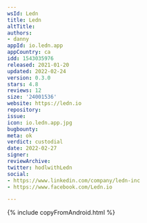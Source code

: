 ```yaml
---
wsId: Ledn
title: Ledn
altTitle: 
authors:
- danny
appId: io.ledn.app
appCountry: ca
idd: 1543035976
released: 2021-01-20
updated: 2022-02-24
version: 0.3.0
stars: 4.8
reviews: 12
size: '24001536'
website: https://ledn.io
repository: 
issue: 
icon: io.ledn.app.jpg
bugbounty: 
meta: ok
verdict: custodial
date: 2022-02-27
signer: 
reviewArchive: 
twitter: hodlwithLedn
social:
- https://www.linkedin.com/company/ledn-inc
- https://www.facebook.com/Ledn.io

---
```


{% include copyFromAndroid.html %}
